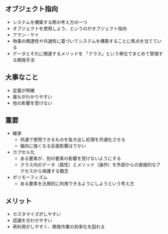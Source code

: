 ## オブジェクト指向

- システムを構築する際の考え方の一つ
- オブジェクトを使用しよう、というのがオブジェクト指向
- アラン・ケイ
- 物事の関連性や共通性に基づいてシステムを構築することに焦点を当てている
- データとそれに関連するメソッドを 「クラス」という単位でまとめて管理する開発手法

## 大事なこと

- 定義が明確
- 誰もがわかりやすい
- 他の影響を受けない

## 重要

- 継承
  - 共通で使用できるものを抜き出し処理を共通化させる
  - 偏向に強くなる反面影響はでかい
- カプセル化
  - ある要素が、別の要素の影響を受けないようにする
  - クラス内のデータ（属性）とメソッド（操作）を外部からの直接的なアクセスから保護する概念
- ポリモーフィズム
  - ある要素を汎用的に利用できるようにしようという考え方

## メリット

- カスタマイズがしやすい
- 認識を合わせやすい
- 再利用がしやすく、開発作業の効率化を図れる
